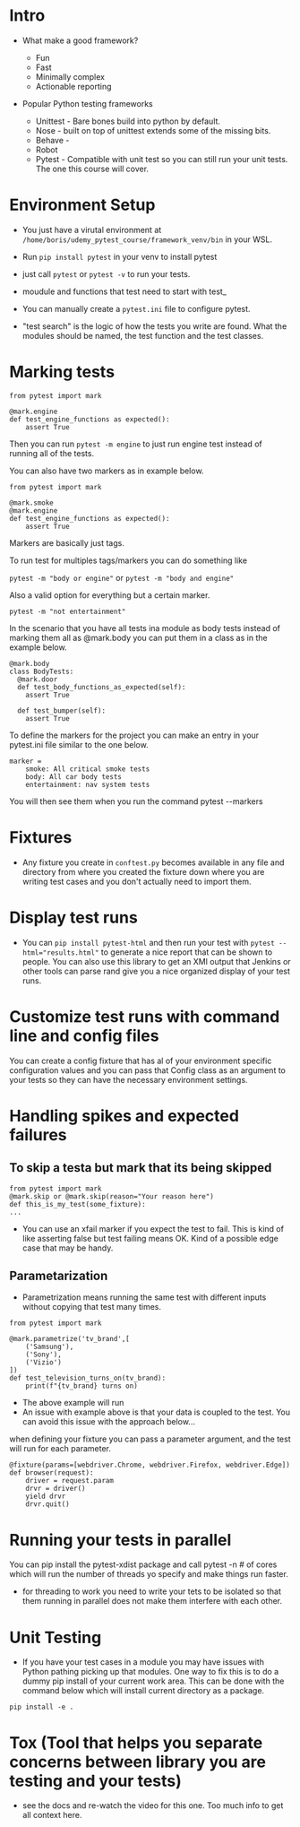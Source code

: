 # Intro

* What make a good framework?
    * Fun
    * Fast
    * Minimally complex
    * Actionable reporting


* Popular Python testing frameworks
    * Unittest - Bare bones build into python by default.
    * Nose - built on top of unittest extends some of the missing bits.
    * Behave - 
    * Robot
    * Pytest - Compatible with unit test so you can still run your unit tests.  The one this course will cover.

# Environment Setup

* You just have a virutal environment at `/home/boris/udemy_pytest_course/framework_venv/bin` in your WSL.

* Run `pip install pytest` in your venv to install pytest

* just call `pytest` or `pytest -v` to run your tests.

* moudule and functions that test need to start with test_

* You can manually create a `pytest.ini` file to configure pytest.  

* "test search" is the logic of how the tests you write are found.  What the modules should be named, the test function and the test classes.

# Marking tests

```
from pytest import mark

@mark.engine
def test_engine_functions as expected():
    assert True
```
Then you can run `pytest -m engine` to just run engine test instead of running all of the tests.

You can also have two markers as in example below.

```
from pytest import mark

@mark.smoke
@mark.engine
def test_engine_functions as expected():
    assert True
```

Markers are basically just tags.

To run test for multiples tags/markers you can do something like

`pytest -m "body or engine"` or `pytest -m "body and engine"`

Also a valid option for everything but a certain marker.

`pytest -m "not entertainment"`

In the scenario that you have all tests ina module as body tests instead of marking them all as @mark.body you can put them in  a class as in the example below.

```
@mark.body
class BodyTests:
  @mark.door
  def test_body_functions_as_expected(self):
    assert True

  def test_bumper(self):
    assert True
```

To define the markers for the project you can make an entry in your pytest.ini file similar to the one below.

```
marker =
    smoke: All critical smoke tests
    body: All car body tests
    entertainment: nav system tests
```

You will then see them when you run the command pytest --markers


# Fixtures

- Any fixture you create in `conftest.py` becomes available in any file and directory from where you created the fixture down where you are writing test cases and you don't actually need to import them.

# Display test runs

- You can `pip install pytest-html` and then run your test with `pytest --html="results.html"` to generate a nice report that can be shown to people.  You can also use this library to get an XMl output that Jenkins or other tools can parse rand give you a nice organized display of your test runs.

# Customize test runs with command line and config files

You can create a config fixture that has al of your environment specific configuration values and you can pass that Config class as an argument to your tests so they can have the necessary environment settings.

# Handling spikes and expected failures

## To skip a testa but mark that its being skipped

```
from pytest import mark
@mark.skip or @mark.skip(reason="Your reason here")
def this_is_my_test(some_fixture):
...
```

- You can use an xfail marker if you expect the test to fail.  This is kind of like asserting false but test failing means OK.  Kind of a possible edge case that may be handy.

## Parametarization

- Parametrization means running the same test with different inputs without copying that test many times.

```
from pytest import mark

@mark.parametrize('tv_brand',[
    ('Samsung'),
    ('Sony'),
    ('Vizio')
])
def test_television_turns_on(tv_brand):
    print(f"{tv_brand} turns on)
```

- The above example will run 
- An issue with example above is that your data is coupled to the test.  You can avoid this issue with the approach below...

when defining your fixture you can pass a parameter argument, and the test will run for each parameter.

```
@fixture(params=[webdriver.Chrome, webdriver.Firefox, webdriver.Edge])
def browser(request):
    driver = request.param
    drvr = driver()
    yield drvr
    drvr.quit()
```

# Running your tests in parallel

You can pip install the pytest-xdist package and call pytest -n # of cores which will run the number of threads yo specify and make things run faster.

- for threading to work you need to write your tets to be isolated so that them running in parallel does not make them interfere with each other.

# Unit Testing

- If you have your test cases in a module you may have issues with Python pathing picking up that modules.  One way to fix this is to do a dummy pip install of your current work area.  This can be done with the command below which will install current directory as a package.

`pip install -e .`

# Tox (Tool that helps you separate concerns between library you are testing and your tests)

- see the docs and re-watch the video for this one.  Too much info to get all context here.
